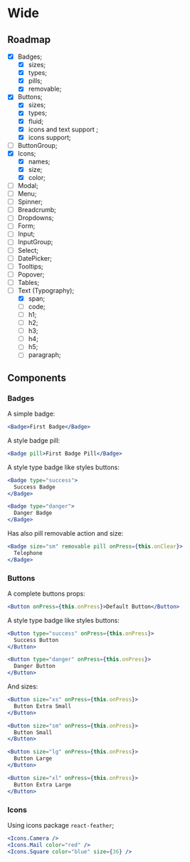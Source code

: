 # Wide
## Roadmap
- [x] Badges;
	- [x] sizes;
	- [x] types;
	- [x] pills;
	- [x] removable;
- [x] Buttons;
	- [x] sizes;
	- [x] types;
	- [x] fluid;
	- [x] icons and text support ;
	- [x] icons support;
- [ ] ButtonGroup;
- [x] Icons;
	- [x] names;
	- [x] size;
	- [x] color;
- [ ] Modal;
- [ ] Menu;
- [ ] Spinner;
- [ ] Breadcrumb;
- [ ] Dropdowns;
- [ ] Form;
- [ ] Input;
- [ ] InputGroup;
- [ ] Select;
- [ ] DatePicker;
- [ ] Tooltips;
- [ ] Popover;
- [ ] Tables;
- [ ] Text (Typography);
	- [x] span;
	- [ ] code;
	- [ ] h1;
	- [ ] h2;
	- [ ] h3;
	- [ ] h4;
	- [ ] h5;
	- [ ] paragraph;

## Components
### Badges

A simple badge:
```jsx
<Badge>First Badge</Badge>
```

A style badge pill:
```jsx
<Badge pill>First Badge Pill</Badge>
```

A style type badge like styles buttons:
```jsx
<Badge type="success">
  Success Badge
</Badge>

<Badge type="danger">
  Danger Badge
</Badge>
```

Has also pill removable action and size:
```jsx
<Badge size="sm" removable pill onPress={this.onClear}>
  Telephone
</Badge>
```

### Buttons

A complete buttons props:
```jsx
<Button onPress={this.onPress}>Default Button</Button>
```

A style type badge like styles buttons:
```jsx
<Button type="success" onPress={this.onPress}>
  Success Button
</Button>

<Button type="danger" onPress={this.onPress}>
  Danger Button
</Button>
```

And sizes:
```jsx
<Button size="xs" onPress={this.onPress}>
  Button Extra Small
</Button>

<Button size="sm" onPress={this.onPress}>
  Button Small
</Button>

<Button size="lg" onPress={this.onPress}>
  Button Large
</Button>

<Button size="xl" onPress={this.onPress}>
  Button Extra Large
</Button>
```

### Icons
Using icons package `react-feather`;

```jsx
<Icons.Camera />
<Icons.Mail color="red" />
<Icons.Square color="blue" size={36} />
```
